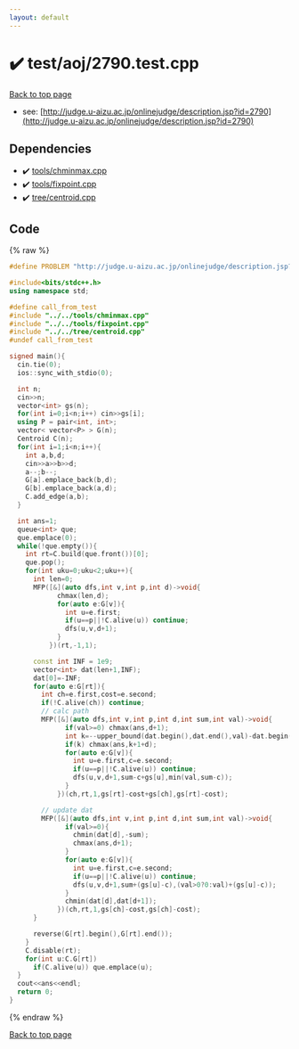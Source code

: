 ```yaml
---
layout: default
---
```


<!-- mathjax config similar to math.stackexchange -->
<script type="text/javascript" async
  src="https://cdnjs.cloudflare.com/ajax/libs/mathjax/2.7.5/MathJax.js?config=TeX-MML-AM_CHTML">
</script>
<script type="text/x-mathjax-config">
  MathJax.Hub.Config({
    TeX: { equationNumbers: { autoNumber: "AMS" }},
    tex2jax: {
      inlineMath: [ ['$','$'] ],
      processEscapes: true
    },
    "HTML-CSS": { matchFontHeight: false },
    displayAlign: "left",
    displayIndent: "2em"
  });
</script>

<script type="text/javascript" src="https://cdnjs.cloudflare.com/ajax/libs/jquery/3.4.1/jquery.min.js"></script>
<script src="https://cdn.jsdelivr.net/npm/jquery-balloon-js@1.1.2/jquery.balloon.min.js" integrity="sha256-ZEYs9VrgAeNuPvs15E39OsyOJaIkXEEt10fzxJ20+2I=" crossorigin="anonymous"></script>
<script type="text/javascript" src="../../../assets/js/copy-button.js"></script>
<link rel="stylesheet" href="../../../assets/css/copy-button.css" />


# :heavy_check_mark: test/aoj/2790.test.cpp


[Back to top page](../../../index.html)

* see: [http://judge.u-aizu.ac.jp/onlinejudge/description.jsp?id=2790](http://judge.u-aizu.ac.jp/onlinejudge/description.jsp?id=2790)


## Dependencies
* :heavy_check_mark: [tools/chminmax.cpp](../../../library/tools/chminmax.cpp.html)
* :heavy_check_mark: [tools/fixpoint.cpp](../../../library/tools/fixpoint.cpp.html)
* :heavy_check_mark: [tree/centroid.cpp](../../../library/tree/centroid.cpp.html)


## Code
{% raw %}
```cpp
#define PROBLEM "http://judge.u-aizu.ac.jp/onlinejudge/description.jsp?id=2790"

#include<bits/stdc++.h>
using namespace std;

#define call_from_test
#include "../../tools/chminmax.cpp"
#include "../../tools/fixpoint.cpp"
#include "../../tree/centroid.cpp"
#undef call_from_test

signed main(){
  cin.tie(0);
  ios::sync_with_stdio(0);

  int n;
  cin>>n;
  vector<int> gs(n);
  for(int i=0;i<n;i++) cin>>gs[i];
  using P = pair<int, int>;
  vector< vector<P> > G(n);
  Centroid C(n);
  for(int i=1;i<n;i++){
    int a,b,d;
    cin>>a>>b>>d;
    a--;b--;
    G[a].emplace_back(b,d);
    G[b].emplace_back(a,d);
    C.add_edge(a,b);
  }

  int ans=1;
  queue<int> que;
  que.emplace(0);
  while(!que.empty()){
    int rt=C.build(que.front())[0];
    que.pop();
    for(int uku=0;uku<2;uku++){
      int len=0;
      MFP([&](auto dfs,int v,int p,int d)->void{
            chmax(len,d);
            for(auto e:G[v]){
              int u=e.first;
              if(u==p||!C.alive(u)) continue;
              dfs(u,v,d+1);
            }
          })(rt,-1,1);

      const int INF = 1e9;
      vector<int> dat(len+1,INF);
      dat[0]=-INF;
      for(auto e:G[rt]){
        int ch=e.first,cost=e.second;
        if(!C.alive(ch)) continue;
        // calc path
        MFP([&](auto dfs,int v,int p,int d,int sum,int val)->void{
              if(val>=0) chmax(ans,d+1);
              int k=--upper_bound(dat.begin(),dat.end(),val)-dat.begin();
              if(k) chmax(ans,k+1+d);
              for(auto e:G[v]){
                int u=e.first,c=e.second;
                if(u==p||!C.alive(u)) continue;
                dfs(u,v,d+1,sum-c+gs[u],min(val,sum-c));
              }
            })(ch,rt,1,gs[rt]-cost+gs[ch],gs[rt]-cost);

        // update dat
        MFP([&](auto dfs,int v,int p,int d,int sum,int val)->void{
              if(val>=0){
                chmin(dat[d],-sum);
                chmax(ans,d+1);
              }
              for(auto e:G[v]){
                int u=e.first,c=e.second;
                if(u==p||!C.alive(u)) continue;
                dfs(u,v,d+1,sum+(gs[u]-c),(val>0?0:val)+(gs[u]-c));
              }
              chmin(dat[d],dat[d+1]);
            })(ch,rt,1,gs[ch]-cost,gs[ch]-cost);
      }

      reverse(G[rt].begin(),G[rt].end());
    }
    C.disable(rt);
    for(int u:C.G[rt])
      if(C.alive(u)) que.emplace(u);
  }
  cout<<ans<<endl;
  return 0;
}

```
{% endraw %}

[Back to top page](../../../index.html)

